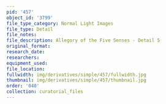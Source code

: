 ```yaml
---
pid: '457'
object_id: '3799'
file_type_category: Normal Light Images
file_type: Detail
file_notes:
file_description: Allegory of the Five Senses - Detail 5
original_format:
research_date:
researchers:
equipment_used:
file_location:
fullwidth: img/derivatives/simple/457/fullwidth.jpg
thumbnail: img/derivatives/simple/457/thumbnail.jpg
order: '040'
collection: curatorial_files
---
```

